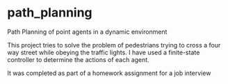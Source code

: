 # path_planning
Path Planning of point agents in a dynamic environment

This project tries to solve the problem of pedestrians trying to cross a four way street while obeying the traffic lights.
I have used a finite-state controller to determine the actions of each agent.

It was completed as part of a homework assignment for a job interview

